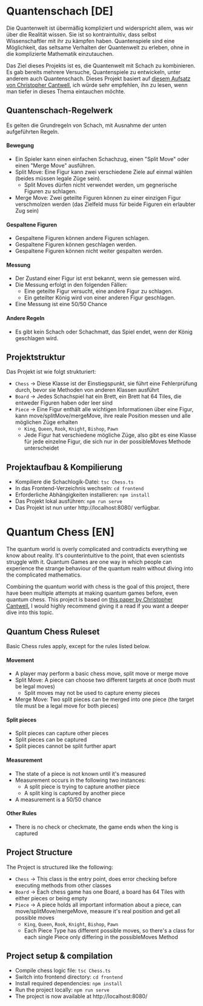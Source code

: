 # Quantenschach [DE]
Die Quantenwelt ist übermäßig kompliziert und widerspricht allem, was wir über die Realität wissen. Sie ist so kontraintuitiv, dass selbst Wissenschaftler mit ihr zu kämpfen haben. Quantenspiele sind eine Möglichkeit, das seltsame Verhalten der Quantenwelt zu erleben, ohne in die komplizierte Mathematik einzutauchen.

Das Ziel dieses Projekts ist es, die Quantenwelt mit Schach zu kombinieren. Es gab bereits mehrere Versuche, Quantenspiele zu entwickeln, unter anderem auch Quantenschach. Dieses Projekt basiert auf [diesem Aufsatz von Christopher Cantwell](https://arxiv.org/pdf/1906.05836.pdf), ich würde sehr empfehlen, ihn zu lesen, wenn man tiefer in dieses Thema eintauchen möchte.


## Quantenschach-Regelwerk
Es gelten die Grundregeln von Schach, mit Ausnahme der unten aufgeführten Regeln.

#### Bewegung
* Ein Spieler kann einen einfachen Schachzug, einen "Split Move" oder einen "Merge Move" ausführen.
* Split Move: Eine Figur kann zwei verschiedene Ziele auf einmal wählen (beides müssen legale Züge sein).
    * Split Moves dürfen nicht verwendet werden, um gegnerische Figuren zu schlagen.
* Merge Move: Zwei geteilte Figuren können zu einer einzigen Figur verschmolzen werden (das Zielfeld muss für beide Figuren ein erlaubter Zug sein)

#### Gespaltene Figuren 
* Gespaltene Figuren können andere Figuren schlagen.
* Gespaltene Figuren können geschlagen werden.
* Gespaltene Figuren können nicht weiter gespalten werden.

#### Messung
* Der Zustand einer Figur ist erst bekannt, wenn sie gemessen wird.
* Die Messung erfolgt in den folgenden Fällen:
  * Eine geteilte Figur versucht, eine andere Figur zu schlagen.
  * Ein geteilter König wird von einer anderen Figur geschlagen.
* Eine Messung ist eine 50/50 Chance

#### Andere Regeln
* Es gibt kein Schach oder Schachmatt, das Spiel endet, wenn der König geschlagen wird.


## Projektstruktur
Das Projekt ist wie folgt strukturiert:
* `Chess` -> Diese Klasse ist der Einstiegspunkt, sie führt eine Fehlerprüfung durch, bevor sie Methoden von anderen Klassen ausführt
* `Board` -> Jedes Schachspiel hat ein Brett, ein Brett hat 64 Tiles, die entweder Figuren haben oder leer sind
* `Piece` -> Eine Figur enthält alle wichtigen Informationen über eine Figur, kann move/splitMove/mergeMove, ihre reale Position messen und alle möglichen Züge erhalten
  * `King`, `Queen`, `Rook`, `Knight`, `Bishop`, `Pawn`
  * Jede Figur hat verschiedene mögliche Züge, also gibt es eine Klasse für jede einzelne Figur, die sich nur in der possibleMoves Methode unterscheidet

## Projektaufbau & Kompilierung
* Kompiliere die Schachlogik-Datei: `tsc Chess.ts`
* In das Frontend-Verzeichnis wechseln: `cd frontend`
* Erforderliche Abhängigkeiten installieren: `npm install`
* Das Projekt lokal ausführen: `npm run serve`
* Das Projekt ist nun unter http://localhost:8080/ verfügbar.




# Quantum Chess [EN]
The quantum world is overly complicated and contradicts everything we know about reality. It's counterintuitive to the point, that even scientists struggle with it. Quantum Games are one way in which people can experience the strange behaviour of the quantum realm without diving into the complicated mathematics.

Combining the quantum world with chess is the goal of this project, there have been multiple attempts at making quantum games before, even quantum chess. This project is based on [this paper by Christopher Cantwell](https://arxiv.org/pdf/1906.05836.pdf), I would highly recommend giving it a read if you want a deeper dive into this topic.


## Quantum Chess Ruleset
Basic Chess rules apply, except for the rules listed below.

#### Movement
* A player may perform a basic chess move, split move or merge move
* Split Move: A piece can choose two different targets at once (both must be legal moves)
    * Split moves may not be used to capture enemy pieces
* Merge Move: Two split pieces can be merged into one piece (the target tile must be a legal move for both pieces)

#### Split pieces 
* Split pieces can capture other pieces
* Split pieces can be captured
* Split pieces cannot be split further apart

#### Measurement
* The state of a piece is not known until it's measured
* Measurement occurs in the following two instances:
  * A split piece is trying to capture another piece
  * A split king is captured by another piece
* A measurement is a 50/50 chance 

#### Other Rules
* There is no check or checkmate, the game ends when the king is captured


## Project Structure
The Project is structured like the following:
* `Chess` -> This class is the entry point, does error checking before executing methods from other classes
* `Board` -> Each chess game has one Board, a board has 64 Tiles with either pieces or being empty
* `Piece` -> A piece holds all important information about a piece, can move/splitMove/mergeMove, measure it's real position and get all possible moves
  * `King`, `Queen`, `Rook`, `Knight`, `Bishop`, `Pawn`
  * Each Piece Type has different possible moves, so there's a class for each single Piece only differing in the possibleMoves Method

## Project setup & compilation
* Compile chess logic file: `tsc Chess.ts`
* Switch into frontend directory: `cd frontend`
* Install required dependencies: `npm install`
* Run the project locally: `npm run serve`
* The project is now available at http://localhost:8080/